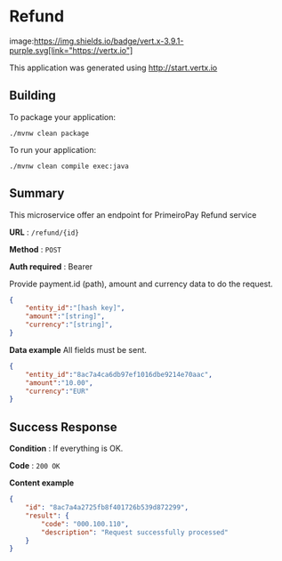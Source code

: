 # Refund
image:https://img.shields.io/badge/vert.x-3.9.1-purple.svg[link="https://vertx.io"]

This application was generated using http://start.vertx.io

## Building

To package your application:
```
./mvnw clean package
```
To run your application:
```
./mvnw clean compile exec:java
```

## Summary
This microservice offer an endpoint for PrimeiroPay Refund service

**URL** : `/refund/{id}`

**Method** : `POST`

**Auth required** : Bearer

Provide payment.id (path), amount and currency data to do the request.
```json
{
	"entity_id":"[hash key]",
	"amount":"[string]",
	"currency":"[string]",
}
```
**Data example** All fields must be sent.
```json
{
	"entity_id":"8ac7a4ca6db97ef1016dbe9214e70aac",
	"amount":"10.00",
	"currency":"EUR"
}
```

## Success Response

**Condition** : If everything is OK.

**Code** : `200 OK`

**Content example**
```json
{
	"id": "8ac7a4a2725fb8f401726b539d872299",
	"result": {
		"code": "000.100.110",
		"description": "Request successfully processed"
	}
}
```